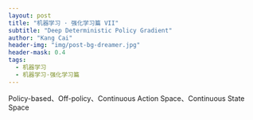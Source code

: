 ```yaml
---
layout: post
title: "机器学习 · 强化学习篇 VII"
subtitle: "Deep Deterministic Policy Gradient"
author: "Kang Cai"
header-img: "img/post-bg-dreamer.jpg"
header-mask: 0.4
tags:
  - 机器学习
  - 机器学习·强化学习篇
---
```


Policy-based、Off-policy、Continuous Action Space、Continuous State Space